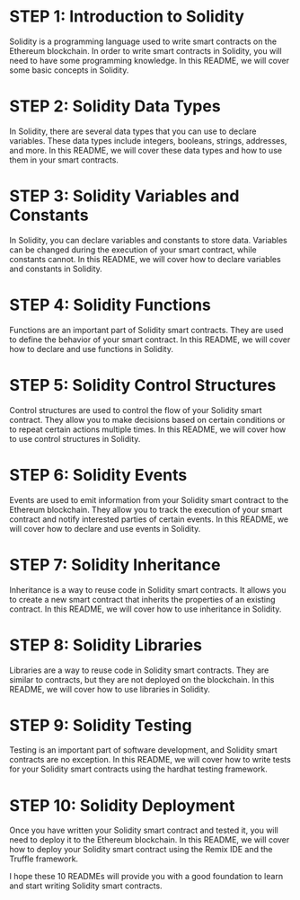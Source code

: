 # STEP 1: Introduction to Solidity

Solidity is a programming language used to write smart contracts on the Ethereum blockchain. In order to write smart contracts in Solidity, you will need to have some programming knowledge. In this README, we will cover some basic concepts in Solidity.

# STEP 2: Solidity Data Types

In Solidity, there are several data types that you can use to declare variables. These data types include integers, booleans, strings, addresses, and more. In this README, we will cover these data types and how to use them in your smart contracts.

# STEP 3: Solidity Variables and Constants

In Solidity, you can declare variables and constants to store data. Variables can be changed during the execution of your smart contract, while constants cannot. In this README, we will cover how to declare variables and constants in Solidity.

# STEP 4: Solidity Functions

Functions are an important part of Solidity smart contracts. They are used to define the behavior of your smart contract. In this README, we will cover how to declare and use functions in Solidity.

# STEP 5: Solidity Control Structures

Control structures are used to control the flow of your Solidity smart contract. They allow you to make decisions based on certain conditions or to repeat certain actions multiple times. In this README, we will cover how to use control structures in Solidity.

# STEP 6: Solidity Events

Events are used to emit information from your Solidity smart contract to the Ethereum blockchain. They allow you to track the execution of your smart contract and notify interested parties of certain events. In this README, we will cover how to declare and use events in Solidity.

# STEP 7: Solidity Inheritance

Inheritance is a way to reuse code in Solidity smart contracts. It allows you to create a new smart contract that inherits the properties of an existing contract. In this README, we will cover how to use inheritance in Solidity.

# STEP 8: Solidity Libraries

Libraries are a way to reuse code in Solidity smart contracts. They are similar to contracts, but they are not deployed on the blockchain. In this README, we will cover how to use libraries in Solidity.

# STEP 9: Solidity Testing

Testing is an important part of software development, and Solidity smart contracts are no exception. In this README, we will cover how to write tests for your Solidity smart contracts using the hardhat testing framework.

# STEP 10: Solidity Deployment

Once you have written your Solidity smart contract and tested it, you will need to deploy it to the Ethereum blockchain. In this README, we will cover how to deploy your Solidity smart contract using the Remix IDE and the Truffle framework.

I hope these 10 READMEs will provide you with a good foundation to learn and start writing Solidity smart contracts.
